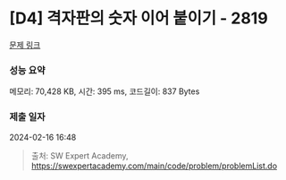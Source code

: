 # [D4] 격자판의 숫자 이어 붙이기 - 2819 

[문제 링크](https://swexpertacademy.com/main/code/problem/problemDetail.do?contestProbId=AV7I5fgqEogDFAXB) 

### 성능 요약

메모리: 70,428 KB, 시간: 395 ms, 코드길이: 837 Bytes

### 제출 일자

2024-02-16 16:48



> 출처: SW Expert Academy, https://swexpertacademy.com/main/code/problem/problemList.do